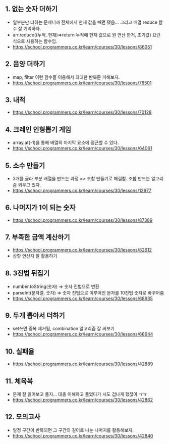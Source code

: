 ## 1. 없는 숫자 더하기

- 일부분만 더하는 문제니까 전체에서 현재 값을 빼면 됐음... 그리고 배열 reduce 함수 잘 기억하자.
- arr.reduce((누적, 현재)=>return 누적에 현재 값으로 뭔 연산 한거, 초기값) 요런식으로 사용하는 함수임.
- https://school.programmers.co.kr/learn/courses/30/lessons/86051

## 2. 음양 더하기

- map, filter 이런 함수들 이용해서 최대한 반복문 피해보자.
- https://school.programmers.co.kr/learn/courses/30/lessons/76501

## 3. 내적

- https://school.programmers.co.kr/learn/courses/30/lessons/70128

## 4. 크레인 인형뽑기 게임

- array.at(-1)을 통해 배열의 마지막 요소에 접근할 수 있다.
- https://school.programmers.co.kr/learn/courses/30/lessons/64061

## 5. 소수 만들기

- 3개를 골라 부분 배열을 만드는 과정 => 조합 만들기로 해결함. 조합 만드는 알고리즘 외우고 있자.
- https://school.programmers.co.kr/learn/courses/30/lessons/12977

## 6. 나머지가 1이 되는 숫자

- https://school.programmers.co.kr/learn/courses/30/lessons/87389

## 7. 부족한 금액 계산하기

- https://school.programmers.co.kr/learn/courses/30/lessons/82612
- 삼항 연산자 잘 활용하기

## 8. 3진법 뒤집기

- number.toString(숫자) => 숫자 진법으로 변환
- parseInt(문자열, 숫자) => 숫자 진법으로 이루어진 문자를 10진법 숫자로 바꾸어줌
- https://school.programmers.co.kr/learn/courses/30/lessons/68935

## 9. 두개 뽑아서 더하기

- set쓰면 중복 제거됨, combination 알고리즘 잘 써보기
- https://school.programmers.co.kr/learn/courses/30/lessons/68644

## 10. 실패율

- https://school.programmers.co.kr/learn/courses/30/lessons/42889

## 11. 체육복

- 문제 잘 읽어보고 풀자... 대충 이해하고 풀었다가 시도 겁나게 했잖아 ㅠㅠ
- https://school.programmers.co.kr/learn/courses/30/lessons/42862

## 12. 모의고사

- 일정 구간이 반복되면 그 구간의 길이로 나눈 나머지를 활용해보자.
- https://school.programmers.co.kr/learn/courses/30/lessons/42840
